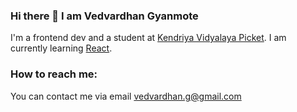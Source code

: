 ### Hi there 👋 I am Vedvardhan Gyanmote
I'm a frontend dev and a student at <a href="https://picket.kvs.ac.in/">Kendriya Vidyalaya Picket</a>. I am currently learning <a href="reactjs.org">React</a>.
### How to reach me:
You can contact me via email <a>vedvardhan.g@gmail.com</a>
<!--
**ved08/ved08** is a ✨ _special_ ✨ repository because its `README.md` (this file) appears on your GitHub profile.

Here are some ideas to get you started:

- 🔭 I’m currently working on ...
- 🌱 I’m currently learning ...
- 👯 I’m looking to collaborate on ...
- 🤔 I’m looking for help with ...
- 💬 Ask me about ...
- 📫 How to reach me: ...
- 😄 Pronouns: ...
- ⚡ Fun fact: ...
-->
